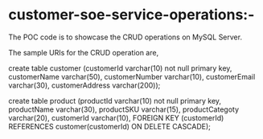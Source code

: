 # customer-soe-service-operations:- #
The POC code is to showcase the CRUD operations on MySQL Server.

The sample URIs for the CRUD operation are,

create table customer (customerId varchar(10) not null primary key, customerName varchar(50), customerNumber varchar(10), customerEmail varchar(30), customerAddress varchar(200));

create table product (productId varchar(10) not null primary key, productName varchar(30), productSKU varchar(15), productCategoty varchar(20), customerId varchar(10), FOREIGN KEY (customerId) REFERENCES customer(customerId) ON DELETE CASCADE);

